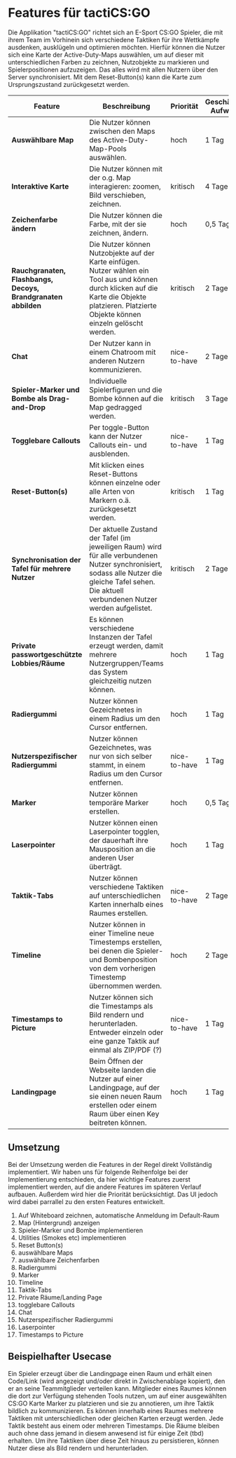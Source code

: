 # Features für tactiCS:GO

Die Applikation "tactiCS:GO" richtet sich an E-Sport CS:GO Spieler, die mit ihrem Team im Vorhinein sich verschiedene Taktiken für ihre Wettkämpfe ausdenken, ausklügeln und optimieren möchten. Hierfür können die Nutzer sich eine Karte der Active-Duty-Maps auswählen, um auf dieser mit unterschiedlichen Farben zu zeichnen, Nutzobjekte zu markieren und Spielerpositionen aufzuzeigen. Das alles wird mit allen Nutzern über den Server synchronisiert. Mit dem Reset-Button(s) kann die Karte zum Ursprungszustand zurückgesetzt werden.

| Feature | Beschreibung | Priorität | Geschätzter Aufwand | Betroffene Schichten |
|---------|--------------|-----------|--------------------|---------------------|
| **Auswählbare Map** | Die Nutzer können zwischen den Maps des Active-Duty-Map-Pools auswählen. | hoch | 1 Tag | View |
| **Interaktive Karte** | Die Nutzer können mit der o.g. Map interagieren: zoomen, Bild verschieben, zeichnen. | kritisch | 4 Tage | View |
| **Zeichenfarbe ändern** | Die Nutzer können die Farbe, mit der sie zeichnen, ändern. | hoch | 0,5 Tage | View |
| **Rauchgranaten, Flashbangs, Decoys, Brandgranaten abbilden** | Die Nutzer können Nutzobjekte auf der Karte einfügen. Nutzer wählen ein Tool aus und können durch klicken auf die Karte die Objekte platzieren. Platzierte Objekte können einzeln gelöscht werden. | kritisch | 2 Tage | View |
| **Chat** | Der Nutzer kann in einem Chatroom mit anderen Nutzern kommunizieren. | nice-to-have | 2 Tage | Server und Client |
| **Spieler-Marker und Bombe als Drag-and-Drop** | Individuelle Spielerfiguren und die Bombe können auf die Map gedragged werden. | kritisch | 3 Tage | View |
| **Togglebare Callouts** | Per toggle-Button kann der Nutzer Callouts ein- und ausblenden. | nice-to-have | 1 Tag | View |
| **Reset-Button(s)** | Mit klicken eines Reset-Buttons können einzelne oder alle Arten von Markern o.ä. zurückgesetzt werden.  | kritisch | 1 Tag | View |
| **Synchronisation der Tafel für mehrere Nutzer** | Der aktuelle Zustand der Tafel (im jeweiligen Raum) wird für alle verbundenen Nutzer synchronisiert, sodass alle Nutzer die gleiche Tafel sehen. Die aktuell verbundenen Nutzer werden aufgelistet. | kritisch | 2 Tage | Server und Client |
| **Private passwortgeschützte Lobbies/Räume** | Es können verschiedene Instanzen der Tafel erzeugt werden, damit mehrere Nutzergruppen/Teams das System gleichzeitig nutzen können. | hoch | 1 Tag | Server
| **Radiergummi** | Nutzer können Gezeichnetes in einem Radius um den Cursor entfernen. | hoch | 1 Tag | View |
| **Nutzerspezifischer Radiergummi** | Nutzer können Gezeichnetes, was nur von sich selber stammt, in einem Radius um den Cursor entfernen. | nice-to-have | 1 Tag | View |
| **Marker** | Nutzer können temporäre Marker erstellen. | hoch | 0,5 Tag | View |
| **Laserpointer** | Nutzer können einen Laserpointer togglen, der dauerhaft ihre Mausposition an die anderen User überträgt. | hoch | 1 Tag | View |
| **Taktik-Tabs** | Nutzer können verschiedene Taktiken auf unterschiedlichen Karten innerhalb eines Raumes erstellen. | nice-to-have | 2 Tage | View |
| **Timeline** | Nutzer können in einer Timeline neue Timestemps erstellen, bei denen die Spieler- und Bombenposition von dem vorherigen Timestemp übernommen werden. | hoch | 2 Tage | View |
| **Timestamps to Picture** | Nutzer können sich die Timestamps als Bild rendern und herunterladen. Entweder einzeln oder eine ganze Taktik auf einmal als ZIP/PDF (?) | nice-to-have | 1 Tag | View |
| **Landingpage** | Beim Öffnen der Webseite landen die Nutzer auf einer Landingpage, auf der sie einen neuen Raum erstellen oder einem Raum über einen Key beitreten können. | hoch | 1 Tag | View |


## Umsetzung

Bei der Umsetzung werden die Features in der Regel direkt Vollständig implementiert. Wir haben uns für folgende Reihenfolge bei der Implementierung entschieden, da hier wichtige Features zuerst implementiert werden, auf die andere Features im späteren Verlauf aufbauen. Außerdem wird hier die Priorität berücksichtigt. Das UI jedoch wird dabei parrallel zu den ersten Features entwickelt. 

1.  Auf Whiteboard zeichnen, automatische Anmeldung im Default-Raum
2.  Map (Hintergrund) anzeigen
3.  Spieler-Marker und Bombe implementieren
4.  Utilities (Smokes etc) implementieren
5.  Reset Button(s)
6.  auswählbare Maps
7.  auswählbare Zeichenfarben
8.  Radiergummi
9.  Marker
10. Timeline
11. Taktik-Tabs
12. Private Räume/Landing Page
13. togglebare Callouts
14. Chat
15. Nutzerspezifischer Radiergummi
16. Laserpointer
17. Timestamps to Picture


## Beispielhafter Usecase

Ein Spieler erzeugt über die Landingpage einen Raum und erhält einen Code/Link (wird angezeigt und/oder direkt in Zwischenablage kopiert), den er an seine Teammitglieder verteilen kann. Mitglieder eines Raumes können die dort zur Verfügung stehenden Tools nutzen, um auf einer ausgewählten CS:GO Karte Marker zu platzieren und sie zu annotieren, um ihre Taktik bildlich zu kommunizieren. Es können innerhalb eines Raumes mehrere Taktiken mit unterschiedlichen oder gleichen Karten erzeugt werden. Jede Taktik besteht aus einem oder mehreren Timestamps. Die Räume bleiben auch ohne dass jemand in diesem anwesend ist für einige Zeit (tbd) erhalten. Um ihre Taktiken über diese Zeit hinaus zu persistieren, können Nutzer diese als Bild rendern und herunterladen.
